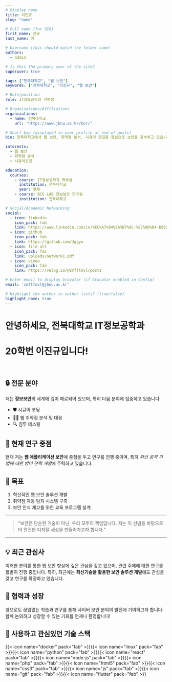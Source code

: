 ```yaml
---
# Display name
title: 이진규
slug: "name"

# Full name (for SEO)
first_name: 진규
last_name: 이

# Username (this should match the folder name)
authors:
  - admin

# Is this the primary user of the site?
superuser: true

tags: ["전북대학교", "웹 보안"]
keywords: ["전북대학교", "이진규", "웹 보안"]

# Role/position
role: IT정보공학과 학부생

# Organizations/Affiliations
organizations:
  - name: 전북대학교
    url: 'https://www.jbnu.ac.kr/kor/'

# Short bio (displayed in user profile at end of posts)
bio: 전북대학교에서 웹 보안, 취약점 분석, 시큐어 코딩을 중심으로 보안을 공부하고 있습니다.

interests:
  - 웹 보안
  - 취약점 분석
  - 시큐어코딩

education:
  courses:
    - course: IT정보공학과 학부생
      institution: 전북대학교
      year: 현재
    - course: BCG LAB 정보보안 연구실
      institution: 전북대학교

# Social/Academic Networking
social:
  - icon: linkedin
    icon_pack: fab
    link: https://www.linkedin.com/in/%EC%A7%84%EA%B7%9C-%EC%9D%B4-b5027b331/
  - icon: github
    icon_pack: fab
    link: https://github.com/Jggyu
  - icon: file-alt
    icon_pack: fas
    link: uploads/network1.pdf
  - icon: vimeo
    icon_pack: fab
    link: https://velog.io/@zmfltmvl/posts

# Enter email to display Gravatar (if Gravatar enabled in Config)
email: 'zmfltmvl@jbnu.ac.kr'

# Highlight the author in author lists? (true/false)
highlight_name: true
---
```


# 안녕하세요, **전북대학교** IT정보공학과
# 20학번 **이진규**입니다!

&nbsp;

## 🔒 전문 분야

저는 **정보보안**의 세계에 깊이 매료되어 있으며, 특히 다음 분야에 집중하고 있습니다:

- 🛡️ 시큐어 코딩
- 🕵️‍♂️ 웹 취약점 분석 및 대응
- 🔍 침투 테스팅

## 🎯 현재 연구 중점

현재 저는 **웹 애플리케이션 보안**에 중점을 두고 연구를 진행 중이며, 특히 *최신 공격 기법에 대한 방어 전략 개발*에 주력하고 있습니다.

## 🚀 목표

1. 혁신적인 웹 보안 솔루션 개발
2. 취약점 자동 탐지 시스템 구축
3. 보안 인식 제고를 위한 교육 프로그램 설계

---

> "보안은 단순한 기술이 아닌, 우리 모두의 책임입니다. 저는 이 신념을 바탕으로 더 안전한 디지털 세상을 만들어가고자 합니다."

---

## 💡 최근 관심사

이러한 분야를 통한 웹 보안 향상에 깊은 관심을 갖고 있으며, 관련 주제에 대한 연구를 활발히 진행 중입니다. 특히, 최근에는 **최신기술을 활용한 보안 솔루션 개발**에도 관심을 갖고 연구를 확장하고 있습니다.

## 🤝 협력과 성장

앞으로도 끊임없는 학습과 연구를 통해 사이버 보안 분야의 발전에 기여하고자 합니다. 함께 논의하고 성장할 수 있는 기회를 언제나 환영합니다!

## 🔐 사용하고 관심있던 기술 스택

{{< icon name="docker" pack="fab" >}}{{< icon name="linux" pack="fab" >}}{{< icon name="python" pack="fab" >}}{{< icon name="react" pack="fab" >}}{{< icon name="node-js" pack="fab" >}}{{< icon name="php" pack="fab" >}}{{< icon name="html5" pack="fab" >}}{{< icon name="css3" pack="fab" >}}{{< icon name="js" pack="fab" >}}{{< icon name="git" pack="fab" >}}{{< icon name="flutter" pack="fab" >}}